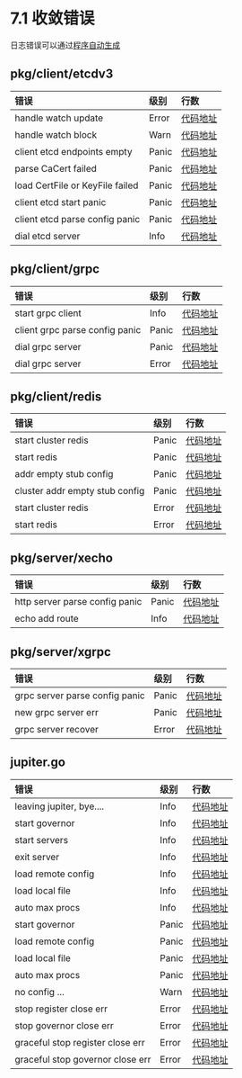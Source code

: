 # 7.1 收敛错误

日志错误可以通过[程序自动生成](https://github.com/douyu/jupiter/tree/master/tools/ast_codes)

## pkg/client/etcdv3

| 错误                            | 级别  | 行数                                                                                      |
| :------------------------------ | :---- | :---------------------------------------------------------------------------------------- |
| handle watch update             | Error | [代码地址](https://github.com/douyu/jupiter/blob/master/pkg/client/etcdv3/watch.go#L49)   |
| handle watch block              | Warn  | [代码地址](https://github.com/douyu/jupiter/blob/master/pkg/client/etcdv3/watch.go#L57)   |
| client etcd endpoints empty     | Panic | [代码地址](https://github.com/douyu/jupiter/blob/master/pkg/client/etcdv3/client.go#L58)  |
| parse CaCert failed             | Panic | [代码地址](https://github.com/douyu/jupiter/blob/master/pkg/client/etcdv3/client.go#L78)  |
| load CertFile or KeyFile failed | Panic | [代码地址](https://github.com/douyu/jupiter/blob/master/pkg/client/etcdv3/client.go#L93)  |
| client etcd start panic         | Panic | [代码地址](https://github.com/douyu/jupiter/blob/master/pkg/client/etcdv3/client.go#L106) |
| client etcd parse config panic  | Panic | [代码地址](https://github.com/douyu/jupiter/blob/master/pkg/client/etcdv3/config.go#L64)  |
| dial etcd server                | Info  | [代码地址](https://github.com/douyu/jupiter/blob/master/pkg/client/etcdv3/client.go#L114) |

## pkg/client/grpc

| 错误                           | 级别  | 行数                                                                                   |
| :----------------------------- | :---- | :------------------------------------------------------------------------------------- |
| start grpc client              | Info  | [代码地址](https://github.com/douyu/jupiter/blob/master/pkg/client/grpc/client.go#L58) |
| client grpc parse config panic | Panic | [代码地址](https://github.com/douyu/jupiter/blob/master/pkg/client/grpc/config.go#L65) |
| dial grpc server               | Panic | [代码地址](https://github.com/douyu/jupiter/blob/master/pkg/client/grpc/client.go#L53) |
| dial grpc server               | Error | [代码地址](https://github.com/douyu/jupiter/blob/master/pkg/client/grpc/client.go#L55) |

## pkg/client/redis

| 错误                           | 级别  | 行数                                                                                     |
| :----------------------------- | :---- | :--------------------------------------------------------------------------------------- |
| start cluster redis            | Panic | [代码地址](https://github.com/douyu/jupiter/blob/master/pkg/client/redis/cluster.go#L50) |
| start redis                    | Panic | [代码地址](https://github.com/douyu/jupiter/blob/master/pkg/client/redis/redis.go#L47)   |
| addr empty stub config         | Panic | [代码地址](https://github.com/douyu/jupiter/blob/master/pkg/client/redis/config.go#L110) |
| cluster addr empty stub config | Panic | [代码地址](https://github.com/douyu/jupiter/blob/master/pkg/client/redis/config.go#L133) |
| start cluster redis            | Error | [代码地址](https://github.com/douyu/jupiter/blob/master/pkg/client/redis/cluster.go#L52) |
| start redis                    | Error | [代码地址](https://github.com/douyu/jupiter/blob/master/pkg/client/redis/redis.go#L49)   |

## pkg/server/xecho

| 错误                           | 级别  | 行数                                                                                    |
| :----------------------------- | :---- | :-------------------------------------------------------------------------------------- |
| http server parse config panic | Panic | [代码地址](https://github.com/douyu/jupiter/blob/master/pkg/server/xecho/config.go#L55) |
| echo add route                 | Info  | [代码地址](https://github.com/douyu/jupiter/blob/master/pkg/server/xecho/server.go#L50) |

## pkg/server/xgrpc

| 错误                           | 级别  | 行数                                                                                          |
| :----------------------------- | :---- | :-------------------------------------------------------------------------------------------- |
| grpc server parse config panic | Panic | [代码地址](https://github.com/douyu/jupiter/blob/master/pkg/server/xgrpc/config.go#L48)       |
| new grpc server err            | Panic | [代码地址](https://github.com/douyu/jupiter/blob/master/pkg/server/xgrpc/server.go#L46)       |
| grpc server recover            | Error | [代码地址](https://github.com/douyu/jupiter/blob/master/pkg/server/xgrpc/interceptor.go#L119) |

## jupiter.go

| 错误                             | 级别  | 行数                                                                     |
| :------------------------------- | :---- | :----------------------------------------------------------------------- |
| leaving jupiter, bye....         | Info  | [代码地址](https://github.com/douyu/jupiter/blob/master/jupiter.go#L221) |
| start governor                   | Info  | [代码地址](https://github.com/douyu/jupiter/blob/master/jupiter.go#L225) |
| start servers                    | Info  | [代码地址](https://github.com/douyu/jupiter/blob/master/jupiter.go#L243) |
| exit server                      | Info  | [代码地址](https://github.com/douyu/jupiter/blob/master/jupiter.go#L244) |
| load remote config               | Info  | [代码地址](https://github.com/douyu/jupiter/blob/master/jupiter.go#L319) |
| load local file                  | Info  | [代码地址](https://github.com/douyu/jupiter/blob/master/jupiter.go#L326) |
| auto max procs                   | Info  | [代码地址](https://github.com/douyu/jupiter/blob/master/jupiter.go#L356) |
| start governor                   | Panic | [代码地址](https://github.com/douyu/jupiter/blob/master/jupiter.go#L228) |
| load remote config               | Panic | [代码地址](https://github.com/douyu/jupiter/blob/master/jupiter.go#L317) |
| load local file                  | Panic | [代码地址](https://github.com/douyu/jupiter/blob/master/jupiter.go#L324) |
| auto max procs                   | Panic | [代码地址](https://github.com/douyu/jupiter/blob/master/jupiter.go#L352) |
| no config ...                    | Warn  | [代码地址](https://github.com/douyu/jupiter/blob/master/jupiter.go#L309) |
| stop register close err          | Error | [代码地址](https://github.com/douyu/jupiter/blob/master/jupiter.go#L172) |
| stop governor close err          | Error | [代码地址](https://github.com/douyu/jupiter/blob/master/jupiter.go#L176) |
| graceful stop register close err | Error | [代码地址](https://github.com/douyu/jupiter/blob/master/jupiter.go#L198) |
| graceful stop governor close err | Error | [代码地址](https://github.com/douyu/jupiter/blob/master/jupiter.go#L202) |
